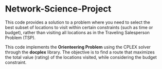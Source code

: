 # Network-Science-Project
This code provides a solution to a problem where you need to select the best subset of locations to visit within certain constraints (such as time or budget), rather than visiting all locations as in the Traveling Salesperson Problem (TSP).

This code implements the **Orienteering Problem** using the CPLEX solver through the **docplex** library. The objective is to find a route that maximizes the total value (rating) of the locations visited, while considering the budget constraint.
